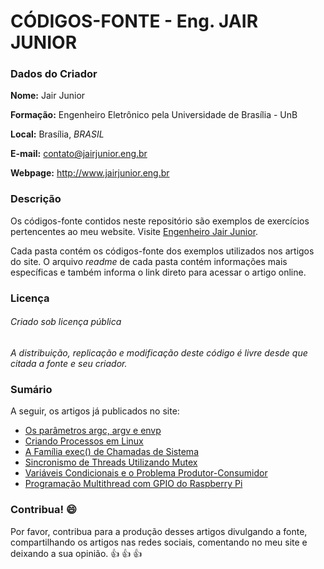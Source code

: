 # CÓDIGOS-FONTE - Eng. JAIR JUNIOR


### Dados do Criador
**Nome:** Jair Junior

**Formação:** Engenheiro Eletrônico pela Universidade de Brasília - UnB

**Local:** Brasília, *BRASIL*

**E-mail:** contato@jairjunior.eng.br

**Webpage:** http://www.jairjunior.eng.br


### Descrição
Os códigos-fonte contidos neste repositório são exemplos de exercícios pertencentes
ao meu website. Visite [Engenheiro Jair Junior](http://www.jairjunior.eng.br).

Cada pasta contém os códigos-fonte dos exemplos utilizados nos artigos do site. 
O arquivo *readme* de cada pasta contém informações mais específicas e também
informa o link direto para acessar o artigo online.

### Licença
###### Criado sob licença pública
*A distribuição, replicação e modificação deste código é livre desde que
citada a fonte e seu criador.*


### Sumário
A seguir, os artigos já publicados no site:
- [Os parâmetros argc, argv e envp](http://www.jairjunior.eng.br/artigos/parametros-argc-argv-envp/)
- [Criando Processos em Linux](http://www.jairjunior.eng.br/artigos/criando-processos-em-linux/)
- [A Família exec() de Chamadas de Sistema](http://www.jairjunior.eng.br/artigos/familia-exec-de-chamadas-de-sistema/)
- [Sincronismo de Threads Utilizando Mutex](http://www.jairjunior.eng.br/artigos/sincronismo-de-threads-utilizando-mutex/)
- [Variáveis Condicionais e o Problema Produtor-Consumidor](http://www.jairjunior.eng.br/artigos/variaveis-condicionais-e-o-problema-produtor-consumidor/)
- [Programação Multithread com GPIO do Raspberry Pi](http://www.jairjunior.eng.br/artigos/programacao-multithread-com-gpio-do-raspberry-pi/)


### Contribua! :smile:
Por favor, contribua para a produção desses artigos divulgando a fonte,
compartilhando os artigos nas redes sociais, comentando no meu site e deixando
a sua opinião. :thumbsup: :thumbsup: :thumbsup:
